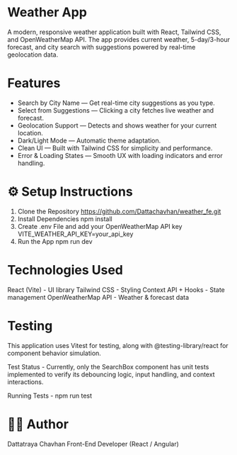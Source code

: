 # Weather App

A modern, responsive weather application built with React, Tailwind CSS, and OpenWeatherMap API.
The app provides current weather, 5-day/3-hour forecast, and city search with suggestions powered by real-time geolocation data.

# Features

- Search by City Name — Get real-time city suggestions as you type.
- Select from Suggestions — Clicking a city fetches live weather and forecast.
- Geolocation Support — Detects and shows weather for your current location.
- Dark/Light Mode — Automatic theme adaptation.
- Clean UI — Built with Tailwind CSS for simplicity and performance.
- Error & Loading States — Smooth UX with loading indicators and error handling.

# ⚙️ Setup Instructions

1. Clone the Repository
   https://github.com/Dattachavhan/weather_fe.git
2. Install Dependencies
   npm install
3. Create .env File and add your OpenWeatherMap API key
   VITE_WEATHER_API_KEY=your_api_key
4. Run the App
   npm run dev

# Technologies Used

React (Vite) - UI library
Tailwind CSS - Styling
Context API + Hooks - State management
OpenWeatherMap API - Weather & forecast data

# Testing

This application uses Vitest for testing, along with @testing-library/react for component behavior simulation.

Test Status - Currently, only the SearchBox component has unit tests implemented to verify its debouncing logic, input handling, and context interactions.

Running Tests - npm run test

# 👨‍💻 Author

Dattatraya Chavhan
Front-End Developer (React / Angular)
